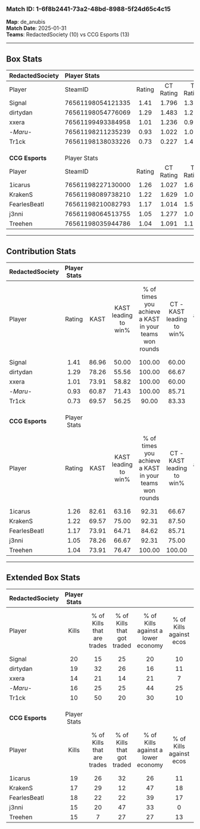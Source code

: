 ### Match ID: 1-6f8b2441-73a2-48bd-8988-5f24d65c4c15  
**Map**: de_anubis  
**Match Date**: 2025-01-31  
**Teams**: RedactedSociety (10) vs CCG Esports (13)  

---  

## Box Stats  

| **RedactedSociety** | Player Stats      |        |           |          |       |      |       |         |        |      |     |
| :- | :- | :-: | :-: | :-: | :-: | :-: | :-: | :-: | :-: | :-: | :-: |
| Player              | SteamID           | Rating | CT Rating | T Rating | KAST  | ADR  | Kills | Assists | Deaths | K/D  | HS% |
| Signal              | 76561198054121335 |  1.41  |   1.796   |  1.375   | 86.96 | 91.3 |  20   |    9    |   16   | 1.25 | 55  |
| dirtydan            | 76561198054776069 |  1.29  |   1.483   |  1.219   | 78.26 | 91.7 |  19   |    4    |   16   | 1.19 | 47  |
| xxera               | 76561199493384958 |  1.01  |   1.236   |  0.960   | 73.91 | 75.0 |  14   |    3    |   16   | 0.88 | 64  |
| -_Maru_-            | 76561198211235239 |  0.93  |   1.022   |  1.071   | 60.87 | 80.8 |  16   |    6    |   20   | 0.80 | 62  |
| Tr1ck               | 76561198138033226 |  0.73  |   0.227   |  1.428   | 69.57 | 46.6 |  10   |    7    |   17   | 0.59 | 20  |
|                     |                   |        |           |          |       |      |       |         |        |      |     |
|                     |                   |        |           |          |       |      |       |         |        |      |     |
|                     |                   |        |           |          |       |      |       |         |        |      |     |
| **CCG Esports**     | Player Stats      |        |           |          |       |      |       |         |        |      |     |
| Player              | SteamID           | Rating | CT Rating | T Rating | KAST  | ADR  | Kills | Assists | Deaths | K/D  | HS% |
| 1icarus             | 76561198227130000 |  1.26  |   1.027   |  1.612   | 82.61 | 78.7 |  19   |    6    |   17   | 1.12 | 52  |
| KrakenS             | 76561198089738210 |  1.22  |   1.629   |  1.086   | 69.57 | 87.9 |  17   |    8    |   13   | 1.31 | 41  |
| FearlesBeatl        | 76561198210082793 |  1.17  |   1.014   |  1.530   | 73.91 | 85.9 |  18   |    7    |   18   | 1.00 | 61  |
| j3nni               | 76561198064513755 |  1.05  |   1.277   |  1.026   | 78.26 | 71.8 |  15   |    3    |   17   | 0.88 | 46  |
| Treehen             | 76561198035944786 |  1.04  |   1.091   |  1.168   | 73.91 | 63.6 |  15   |    4    |   15   | 1.00 | 33  |
---  

## Contribution Stats  

| **RedactedSociety** | Player Stats |       |                      |                                                        |                           |                                                             |                          |                                                            |
| :- | :-: | :-: | :-: | :-: | :-: | :-: | :-: | :-: |
| Player              |    Rating    | KAST  | KAST leading to win% | % of times you achieve a KAST in your teams won rounds | CT - KAST leading to win% | CT - % of times you achieve a KAST in your teams won rounds | T - KAST leading to win% | T - % of times you achieve a KAST in your teams won rounds |
| Signal              |     1.41     | 86.96 |        50.00         |                         100.00                         |           60.00           |                           100.00                            |          40.00           |                           100.00                           |
| dirtydan            |     1.29     | 78.26 |        55.56         |                         100.00                         |           66.67           |                           100.00                            |          44.44           |                           100.00                           |
| xxera               |     1.01     | 73.91 |        58.82         |                         100.00                         |           60.00           |                           100.00                            |          57.14           |                           100.00                           |
| -_Maru_-            |     0.93     | 60.87 |        71.43         |                         100.00                         |           85.71           |                           100.00                            |          57.14           |                           100.00                           |
| Tr1ck               |     0.73     | 69.57 |        56.25         |                         90.00                          |           83.33           |                            83.33                            |          40.00           |                           100.00                           |
|                     |              |       |                      |                                                        |                           |                                                             |                          |                                                            |
|                     |              |       |                      |                                                        |                           |                                                             |                          |                                                            |
|                     |              |       |                      |                                                        |                           |                                                             |                          |                                                            |
| **CCG Esports**     | Player Stats |       |                      |                                                        |                           |                                                             |                          |                                                            |
| Player              |    Rating    | KAST  | KAST leading to win% | % of times you achieve a KAST in your teams won rounds | CT - KAST leading to win% | CT - % of times you achieve a KAST in your teams won rounds | T - KAST leading to win% | T - % of times you achieve a KAST in your teams won rounds |
| 1icarus             |     1.26     | 82.61 |        63.16         |                         92.31                          |           66.67           |                            85.71                            |          60.00           |                           100.00                           |
| KrakenS             |     1.22     | 69.57 |        75.00         |                         92.31                          |           87.50           |                           100.00                            |          62.50           |                           83.33                            |
| FearlesBeatl        |     1.17     | 73.91 |        64.71         |                         84.62                          |           85.71           |                            85.71                            |          50.00           |                           83.33                            |
| j3nni               |     1.05     | 78.26 |        66.67         |                         92.31                          |           75.00           |                            85.71                            |          60.00           |                           100.00                           |
| Treehen             |     1.04     | 73.91 |        76.47         |                         100.00                         |          100.00           |                           100.00                            |          60.00           |                           100.00                           |
---  

## Extended Box Stats  

| **RedactedSociety** | Player Stats |                            |                            |                                    |                         |                              |                                 |        |                             |                                     |                          |                               |                            |
| :- | :-: | :-: | :-: | :-: | :-: | :-: | :-: | :-: | :-: | :-: | :-: | :-: | :-: |
| Player              |    Kills     | % of Kills that are trades | % of Kills that got traded | % of Kills against a lower economy | % of Kills against ecos | % of Kills that are flawless | % of Kills that are close duels | Deaths | % of Deaths that get traded | % of Deaths against a lower economy | % of Deaths against ecos | % of Deaths that are flawless | % of Deaths that are close |
| Signal              |      20      |             15             |             25             |                 20                 |           10            |              65              |               15                |   16   |             50              |                  0                  |            0             |              50               |             13             |
| dirtydan            |      19      |             32             |             26             |                 16                 |           11            |              74              |                0                |   16   |             19              |                  6                  |            6             |              63               |             0              |
| xxera               |      14      |             21             |             14             |                 21                 |            7            |              71              |                0                |   16   |             25              |                  6                  |            0             |              50               |             13             |
| -_Maru_-            |      16      |             25             |             25             |                 44                 |           25            |              56              |                0                |   20   |             25              |                 10                  |            5             |              55               |             15             |
| Tr1ck               |      10      |             50             |             20             |                 30                 |           10            |              80              |                0                |   17   |             18              |                 12                  |            0             |              76               |             0              |
|                     |              |                            |                            |                                    |                         |                              |                                 |        |                             |                                     |                          |                               |                            |
|                     |              |                            |                            |                                    |                         |                              |                                 |        |                             |                                     |                          |                               |                            |
|                     |              |                            |                            |                                    |                         |                              |                                 |        |                             |                                     |                          |                               |                            |
| **CCG Esports**     | Player Stats |                            |                            |                                    |                         |                              |                                 |        |                             |                                     |                          |                               |                            |
| Player              |    Kills     | % of Kills that are trades | % of Kills that got traded | % of Kills against a lower economy | % of Kills against ecos | % of Kills that are flawless | % of Kills that are close duels | Deaths | % of Deaths that get traded | % of Deaths against a lower economy | % of Deaths against ecos | % of Deaths that are flawless | % of Deaths that are close |
| 1icarus             |      19      |             26             |             32             |                 26                 |           11            |              63              |               11                |   17   |             18              |                 18                  |            0             |              71               |             6              |
| KrakenS             |      17      |             29             |             12             |                 47                 |           18            |              71              |                0                |   13   |             15              |                 15                  |            0             |              77               |             0              |
| FearlesBeatl        |      18      |             22             |             22             |                 39                 |           17            |              56              |               11                |   18   |             28              |                 22                  |            6             |              44               |             6              |
| j3nni               |      15      |             20             |             47             |                 33                 |            0            |              60              |                0                |   17   |             24              |                  6                  |            0             |              71               |             6              |
| Treehen             |      15      |             7              |             27             |                 27                 |           13            |              53              |               20                |   15   |             27              |                 13                  |            0             |              87               |             0              |
